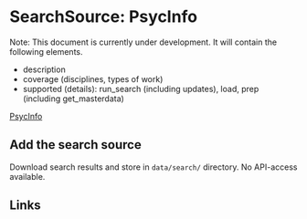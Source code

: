 # SearchSource: PsycInfo

Note: This document is currently under development. It will contain the following elements.

- description
- coverage (disciplines, types of work)
- supported (details): run_search (including updates), load,  prep (including get_masterdata)

[PsycInfo](https://www.apa.org/pubs/databases/psycinfo)

## Add the search source

Download search results and store in `data/search/` directory. No API-access available.

## Links

